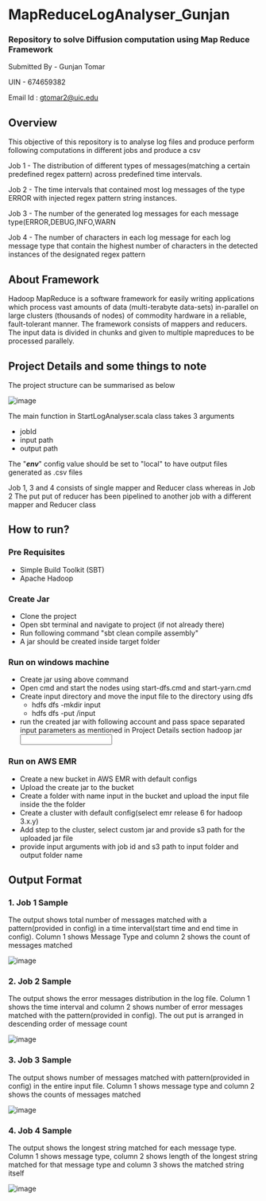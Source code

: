 # MapReduceLogAnalyser_Gunjan
### Repository to solve Diffusion computation using Map Reduce Framework
Submitted By - Gunjan Tomar

UIN - 674659382

Email Id : gtomar2@uic.edu

## Overview
This objective of this repository is to analyse log files and produce perform following computations in different jobs and produce a csv

Job 1 - The distribution of different types of messages(matching a certain predefined regex pattern) across predefined time intervals.

Job 2 - The time intervals that contained most log messages of the type ERROR with injected regex pattern string instances. 

Job 3 - The number of the generated log messages for each message type(ERROR,DEBUG,INFO,WARN 

Job 4 - The number of characters in each log message for each log message type that contain the highest number of characters in the detected instances of the designated regex pattern

## About Framework
Hadoop MapReduce is a software framework for easily writing applications which process vast amounts of data (multi-terabyte data-sets) in-parallel on large clusters (thousands of nodes) of commodity hardware in a reliable, fault-tolerant manner.
The framework consists of mappers and reducers. The input data is divided in chunks and given to multiple mapreduces to be processed parallely. 

## Project Details and some things to note

The project structure can be summarised as below

![image](https://user-images.githubusercontent.com/26132783/196000767-7690fff2-6465-4b31-a710-489da76ea4e2.png)

 
The main function in StartLogAnalyser.scala class takes 3 arguments
 - jobId
 - input path
 - output path
 
The "***env***" config value should be set to "local" to have output files generated as .csv files

Job 1, 3 and 4 consists of single mapper and Reducer class whereas in Job 2 The put put of reducer has been pipelined to another job with a different mapper and Reducer class

## How to run?

### Pre Requisites
- Simple Build Toolkit (SBT)
- Apache Hadoop

### Create Jar
- Clone the project
- Open sbt terminal and navigate to project (if not already there)
- Run following command "sbt clean compile assembly"
- A jar should be created inside target folder

### Run on windows machine
- Create jar using above command
- Open cmd and start the nodes using start-dfs.cmd and start-yarn.cmd
- Create input directory and move the input file to the directory using dfs
  - hdfs dfs -mkdir input
  - hdfs dfs -put <path to log file> /input
- run the created jar with following account and pass space separated input parameters as mentioned in Project Details section
  hadoop jar <path to jar> <input parameters>

 
### Run on AWS EMR
- Create a new bucket in AWS EMR with default configs
- Upload the create jar to the bucket
- Create a folder with name input in the bucket and upload the input file inside the the folder
- Create a cluster with default config(select emr release 6 for hadoop 3.x.y)
- Add step to the cluster, select custom jar and provide s3 path for the uploaded jar file
- provide input arguments with job id and s3 path to input folder and output folder name

## Output Format

### 1. Job 1 Sample
The output shows total number of messages matched with a pattern(provided in config) in a time interval(start time and end time in config). Column 1 shows Message Type and column 2 shows the count of messages matched

![image](https://user-images.githubusercontent.com/26132783/196001161-0121a9d2-3ea3-4fe0-be83-84887011f1f9.png)

### 2. Job 2 Sample
The output shows the error messages distribution in the log file. Column 1 shows the time interval and column 2 shows number of error messages matched with the pattern(provided in config). The out put is arranged in descending order of message count

![image](https://user-images.githubusercontent.com/26132783/196001367-d7be231c-75d7-4fea-9717-aa2572cc207a.png)

### 3. Job 3 Sample
The output shows number of messages matched with pattern(provided in config) in the entire input file. Column 1 shows message type and column 2 shows the counts of messages matched

![image](https://user-images.githubusercontent.com/26132783/196001525-bfcbd584-bcf2-4ae9-bb1a-c797d89454d4.png)

### 4. Job 4 Sample
The output shows the longest string matched for each message type. Column 1 shows message type, column 2 shows length of the longest string matched for that message type and column 3 shows the matched string itself

![image](https://user-images.githubusercontent.com/26132783/196002244-fe01781e-42a3-4f7a-9205-34d4f7fa0353.png)



 

    
  
